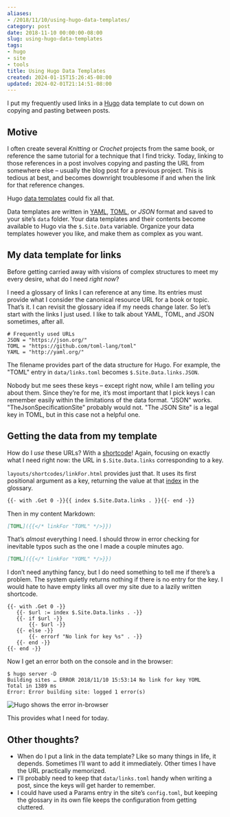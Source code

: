 ```yaml
---
aliases:
- /2018/11/10/using-hugo-data-templates/
category: post
date: 2018-11-10 00:00:00-08:00
slug: using-hugo-data-templates
tags:
- hugo
- site
- tools
title: Using Hugo Data Templates
created: 2024-01-15T15:26:45-08:00
updated: 2024-02-01T21:14:51-08:00
---
```


I put my frequently used links in a [Hugo](../../../card/Hugo.md) data template to cut down on copying and pasting between posts.

## Motive

I often create several *Knitting* or *Crochet* projects from the same book, or reference the same tutorial for a technique that I find tricky. Today, linking to
those references in a post involves copying and pasting the URL from
somewhere else – usually the blog post for a previous project. This is
tedious at best, and becomes downright troublesome if and when the link
for that reference changes.

Hugo [data templates](https://gohugo.io/templates/data-templates/) could fix all that.

Data templates are written in [YAML](../../../card/YAML.md), [TOML](../../../card/TOML.md), or *JSON* format and saved to your site’s `data` folder. Your data templates and their contents become available to Hugo via the `$.Site.Data` variable. Organize your data templates however you like, and make them as complex as you want.

## My data template for links

Before getting carried away with visions of complex structures to meet my every desire, what do I need *right now*?

I need a glossary of links I can reference at any time. Its entries must provide what I consider the canonical resource URL for a book or topic. That’s it. I can revisit the glossary idea if my needs change later. So let’s start with the links I just used. I like to talk about YAML, TOML, and JSON sometimes, after all.

````toml{title="data/links.toml"}
# Frequently used URLs
JSON = "https://json.org/"
TOML = "https://github.com/toml-lang/toml"
YAML = "http://yaml.org/"
````

The filename provides part of the data structure for Hugo. For example, the "TOML" entry in `data/links.toml` becomes `$.Site.Data.links.JSON`.

Nobody but me sees these keys – except right now, while I am telling *you* about them. Since they’re for me, it’s most important that I pick keys I can remember easily within the limitations of the data format. "JSON" works. "TheJsonSpecificationSite" probably would not. "The JSON Site" is a legal key in TOML, but in this case not a helpful one.

## Getting the data from my template

How do I *use* these URLs? With a [shortcode](https://gohugo.io/templates/shortcode-templates/)! Again, focusing on exactly what I need right now: the URL in `$.Site.Data.links` corresponding to a key.

`layouts/shortcodes/linkFor.html` provides just that. It uses its first positional argument as a key, returning the value at that [index](https://gohugo.io/functions/index-function/) in the glossary.

````html
{{- with .Get 0 -}}{{ index $.Site.Data.links . }}{{- end -}}
````

Then in my content Markdown:

````md
[TOML]({{</* linkFor "TOML" */>}})
````

That’s *almost* everything I need. I should throw in error checking for inevitable typos such as the one I made a couple minutes ago.

````md
[TOML]({{</* linkFor "YOML" */>}})
````

I don’t need anything fancy, but I do need something to tell me if there’s a problem. The system quietly returns nothing if there is no entry for the key. I would hate to have empty links all over my site due to a lazily written shortcode.

````
{{- with .Get 0 -}}
   {{- $url := index $.Site.Data.links . -}}
   {{- if $url -}}
       {{- $url -}}
   {{- else -}}
       {{- errorf "No link for key %s" . -}}
   {{- end -}}
{{- end -}}
````

Now I get an error both on the console and in the browser:

````
$ hugo server -D
Building sites … ERROR 2018/11/10 15:53:14 No link for key YOML
Total in 1389 ms
Error: Error building site: logged 1 error(s)
````

![Hugo shows the error in-browser](attachments/img/2018/error-screenshot.png)

This provides what I need for today.

## Other thoughts?

* When do I put a link in the data template? Like so many things in life, it depends. Sometimes I’ll want to add it immediately. Other times I have the URL practically memorized.
* I’ll probably need to keep that `data/links.toml` handy when writing a post, since the keys will get harder to remember.
* I could have used a Params entry in the site’s `config.toml`, but keeping the glossary in its own file keeps the configuration from getting cluttered.
